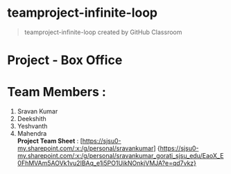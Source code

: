 # teamproject-infinite-loop </br>
> teamproject-infinite-loop created by GitHub Classroom </br>
# Project - Box Office  </br>
# Team Members :  </br>
  1. Sravan Kumar </br>
  2. Deekshith </br>
  3. Yeshvanth </br>
  4. Mahendra </br>
 **Project Team Sheet** : [https://sjsu0-my.sharepoint.com/:x:/g/personal/sravankumar] {https://sjsu0-my.sharepoint.com/:x:/g/personal/sravankumar_gorati_sjsu_edu/EaoX_E0FhMVAm5AOVk1vu2IBAq_e1i5PO1UikNOnkjVMJA?e=qd7vkz} </br>
